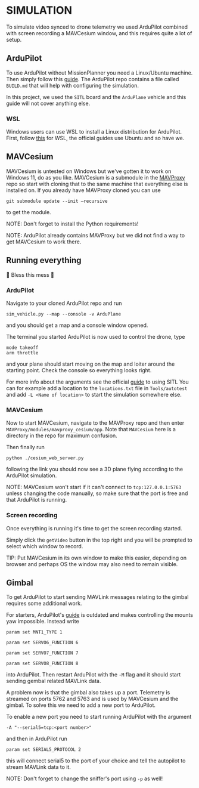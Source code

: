 # SIMULATION
To simulate video synced to drone telemetry we used ArduPilot combined with screen recording a MAVCesium window,
and this requires quite a lot of setup.

## ArduPilot
To use ArduPilot without MissionPlanner you need a Linux/Ubuntu machine.
Then simply follow this [guide](https://ardupilot.org/dev/docs/building-setup-linux.html#building-setup-linux).
The ArduPilot repo contains a file called `BUILD.md` that will help with configuring the simulation. 

In this project, we used the `SITL` board and the `ArduPlane` vehicle and this guide will not cover anything else.

### WSL
Windows users can use WSL to install a Linux distribution for ArduPilot.
First, follow [this](https://learn.microsoft.com/en-us/windows/wsl/install) for WSL, the official guides use Ubuntu and so have we.

## MAVCesium
MAVCesium is untested on Windows but we've gotten it to work on Windows 11, do as you like.
MAVCesium is a submodule in the [MAVProxy](https://github.com/ArduPilot/MAVProxy) repo so start with cloning that to the same machine that everything else is installed on.
If you already have MAVProxy cloned you can use
```
git submodule update --init –recursive 
```
to get the module.

NOTE: Don't forget to install the Python requirements!

NOTE: ArduPilot already contains MAVProxy but we did not find a way to get MAVCesium to work there.

## Running everything
🙏 Bless this mess 🙏
### ArduPilot
Navigate to your cloned ArduPilot repo and run
```
sim_vehicle.py --map --console -v ArduPlane
```
and you should get a map and a console window opened.

The terminal you started ArduPilot is now used to control the drone, type
```
mode takeoff
arm throttle
```
and your plane should start moving on the map and loiter around the starting point. Check the console so everything looks right.

For more info about the arguments see the official [guide](https://ardupilot.org/dev/docs/using-sitl-for-ardupilot-testing.html#using-sitl-for-ardupilot-testing) to using SITL
You can for example add a location to the `locations.txt` file in `Tools/autotest` and add `-L <Name of location>` to start the simulation somewhere else.

### MAVCesium
Now to start MAVCesium, navigate to the MAVProxy repo and then enter `MAVProxy/modules/mavproxy_cesium/app`. Note that `MAVCesium` here is a directory in the repo for maximum confusion.

Then finally run
```
python ./cesium_web_server.py
```
following the link you should now see a 3D plane flying according to the ArduPilot simulation.

NOTE: MAVCesium won't start if it can't connect to `tcp:127.0.0.1:5763` unless changing the code manually, so make sure that the port is free and that ArduPilot is running.

### Screen recording

Once everything is running it's time to get the screen recording started.

Simply click the `getVideo` button in the top right and you will be prompted to select which window to record.

TIP: Put MAVCesium in its own window to make this easier, depending on browser and perhaps OS the window may also need to remain visible.


## Gimbal
To get ArduPilot to start sending MAVLink messages relating to the gimbal requires some additional work.

For starters, ArduPilot's [guide](https://ardupilot.org/dev/docs/adding_simulated_devices.html) is outdated and makes controlling the mounts yaw impossible. Instead write
```
param set MNT1_TYPE 1

param set SERVO6_FUNCTION 6 

param set SERVO7_FUNCTION 7 

param set SERVO8_FUNCTION 8 
``` 
into ArduPilot. Then restart ArduPilot with the `-M` flag and it should start sending gembal related MAVLink data.

A problem now is that the gimbal also takes up a port. Telemetry is streamed on ports 5762 and 5763 and is used by MAVCesium and the gimbal. To solve this we need to add a new port to ArduPilot.

To enable a new port you need to start running ArduPilot with the argument
```
-A "--serial5=tcp:<port number>"
```
and then in ArduPilot run
```
param set SERIAL5_PROTOCOL 2
```

this will connect serial5 to the port of your choice and tell the autopilot to stream MAVLink data to it.

NOTE: Don't forget to change the sniffer's port using `-p` as well!

